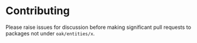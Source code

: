 # Contributing

Please raise issues for discussion before making significant pull requests to
packages not under `oak/entities/x`.
